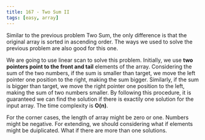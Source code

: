 ```yaml
---
title: 167 - Two Sum II
tags: [easy, array]
---
```


Similar to the previous problem Two Sum, the only difference is that the original array is sorted in ascending order. The ways we used to solve the previous problem are also good for this one. 

We are going to use linear scan to solve this problem. Initially, we use **two pointers point to the front and tail** elements of the array. Considering the sum of the two numbers, if the sum is smaller than target, we move the left pointer one position to the right, making the sum bigger. Similarly, if the sum is bigger than target, we move the right pointer one position to the left, making the sum of two numbers smaller. By following this procedure, it is guaranteed we can find the solution if there is exactily one solution for the input array. The time complexity is **O(n)**.

For the corner cases, the length of array might be zero or one. Numbers might be negative. For extending, we should considering what if elements might be duiplicated. What if there are more than one solutions.
